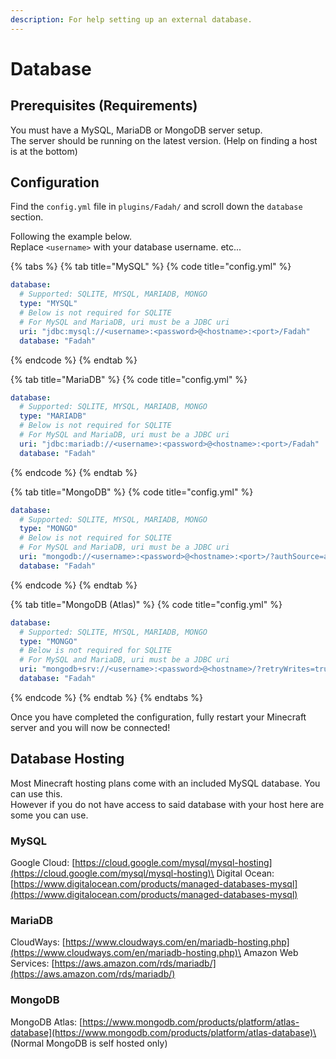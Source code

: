 ```yaml
---
description: For help setting up an external database.
---
```


# Database

## Prerequisites (Requirements)

You must have a MySQL, MariaDB or MongoDB server setup.\
The server should be running on the latest version. (Help on finding a host is at the bottom)

## Configuration

Find the `config.yml` file in `plugins/Fadah/` and scroll down the `database` section.

Following the example below.\
Replace `<username>` with your database username. etc...

{% tabs %}
{% tab title="MySQL" %}
{% code title="config.yml" %}
```yaml
database:
  # Supported: SQLITE, MYSQL, MARIADB, MONGO
  type: "MYSQL"
  # Below is not required for SQLITE
  # For MySQL and MariaDB, uri must be a JDBC uri
  uri: "jdbc:mysql://<username>:<password>@<hostname>:<port>/Fadah"
  database: "Fadah"
```
{% endcode %}
{% endtab %}

{% tab title="MariaDB" %}
{% code title="config.yml" %}
```yaml
database:
  # Supported: SQLITE, MYSQL, MARIADB, MONGO
  type: "MARIADB"
  # Below is not required for SQLITE
  # For MySQL and MariaDB, uri must be a JDBC uri
  uri: "jdbc:mariadb://<username>:<password>@<hostname>:<port>/Fadah"
  database: "Fadah"

```
{% endcode %}
{% endtab %}

{% tab title="MongoDB" %}
{% code title="config.yml" %}
```yaml
database:
  # Supported: SQLITE, MYSQL, MARIADB, MONGO
  type: "MONGO"
  # Below is not required for SQLITE
  # For MySQL and MariaDB, uri must be a JDBC uri
  uri: "mongodb://<username>:<password>@<hostname>:<port>/?authSource=admin"
  database: "Fadah"
```
{% endcode %}
{% endtab %}

{% tab title="MongoDB (Atlas)" %}
{% code title="config.yml" %}
```yaml
database:
  # Supported: SQLITE, MYSQL, MARIADB, MONGO
  type: "MONGO"
  # Below is not required for SQLITE
  # For MySQL and MariaDB, uri must be a JDBC uri
  uri: "mongodb+srv://<username>:<password>@<hostname>/?retryWrites=true&w=majority&appName=myapp"
  database: "Fadah"
```
{% endcode %}
{% endtab %}
{% endtabs %}

Once you have completed the configuration, fully restart your Minecraft server and you will now be connected!

## Database Hosting

Most Minecraft hosting plans come with an included MySQL database. You can use this.\
However if you do not have access to said database with your host here are some you can use.

### MySQL

Google Cloud: [https://cloud.google.com/mysql/mysql-hosting](https://cloud.google.com/mysql/mysql-hosting)\
Digital Ocean: [https://www.digitalocean.com/products/managed-databases-mysql](https://www.digitalocean.com/products/managed-databases-mysql)

### MariaDB

CloudWays: [https://www.cloudways.com/en/mariadb-hosting.php](https://www.cloudways.com/en/mariadb-hosting.php)\
Amazon Web Services: [https://aws.amazon.com/rds/mariadb/](https://aws.amazon.com/rds/mariadb/)

### MongoDB

MongoDB Atlas: [https://www.mongodb.com/products/platform/atlas-database](https://www.mongodb.com/products/platform/atlas-database)\
(Normal MongoDB is self hosted only)

